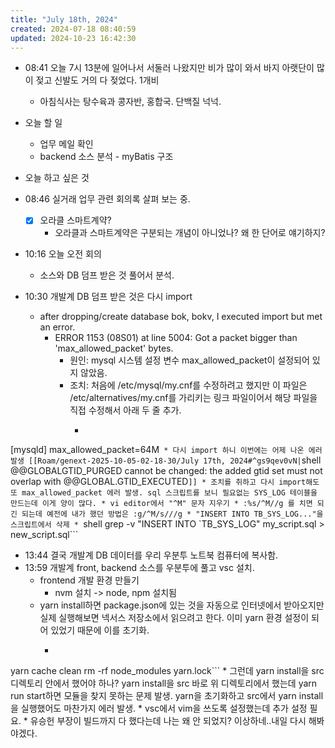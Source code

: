 ```yaml
---
title: "July 18th, 2024"
created: 2024-07-18 08:40:59
updated: 2024-10-23 16:42:30
---
```

  * 08:41 오늘 7시 13분에 일어나서 서둘러 나왔지만 비가 많이 와서 바지 아랫단이 많이 젖고 신발도 거의 다 젖었다. 1개비
    * 아침식사는 탕수육과 콩자반, 홍합국. 단백질 넉넉.
  * 오늘 할 일
    * 업무 메일 확인
    * backend 소스 분석 - myBatis 구조

  * 오늘 하고 싶은 것
  * 08:46 실거래 업무 관련 회의록 살펴 보는 중.
    * [x] 오라클 스마트계약?
      * 오라클과 스마트계약은 구분되는 개념이 아니었나? 왜 한 단어로 얘기하지?
  * 10:16 오늘 오전 회의
    * 소스와 DB 덤프 받은 것 풀어서 분석.
  * 10:30 개발계 DB 덤프 받은 것은 다시 import
    * after dropping/create database bok, bokv, I executed import but met an error.
      * ERROR 1153 (08S01) at line 5004: Got a packet bigger than 'max_allowed_packet' bytes.
        * 원인: mysql 시스템 설정 변수 max_allowed_packet이 설정되어 있지 않았음.
        * 조치: 처음에 /etc/mysql/my.cnf를 수정하려고 했지만 이 파일은 /etc/alternatives/my.cnf를 가리키는 링크 파일이어서 해당 파일을 직접 수정해서 아래 두 줄 추가.
          * ```plain text
[mysqld]
max_allowed_packet=64M```
    * 다시 import 하니 이번에는 어제 나온 에러 발생 [[Roam/genext-2025-10-05-02-18-30/July 17th, 2024#^gs9qev0vN|```shell
@@GLOBALGTID_PURGED cannot be changed: the added gtid set must not overlap with @@GLOBAL.GTID_EXECUTED```]]
    * 조치를 취하고 다시 import해도 또 max_allowed_packet 에러 발생. sql 스크립트를 보니 필요없는 SYS_LOG 테이블을 만드는데 이게 양이 많다.
    * vi editor에서 "^M" 문자 지우기
      * :%s/^M//g 를 치면 되긴 되는데 예전에 내가 했던 방법은 :g/^M/s///g
    * "INSERT INTO TB_SYS_LOG..."을 스크립트에서 삭제
      * ```shell
grep -v "INSERT INTO \`TB_SYS_LOG" my_script.sql > new_script.sql```
  * 13:44 결국 개발계 DB 데이터를 우리 우분투 노트북 컴퓨터에 복사함.
  * 13:59 개발계 front, backend 소스를 우분투에 풀고 vsc 설치.
    * frontend 개발 환경 만들기
      * nvm 설치 -> node, npm 설치됨
    * yarn install하면 package.json에 있는 것을 자동으로 인터넷에서 받아오지만 실제 실행해보면 넥서스 저장소에서 읽으려고 한다. 이미 yarn 환경 설정이 되어 있었기 때문에 이를 초기화.
      * ```shell
yarn cache clean
rm -rf node_modules yarn.lock```
    * 그런데 yarn install을 src 디렉토리 안에서 했어야 하나? yarn install을 src 바로 위 디렉토리에서 했는데 yarn run start하면 모듈을 찾지 못하는 문제 발생. yarn을 초기화하고 src에서 yarn install을 실행했어도 마찬가지 에러 발생.
    * vsc에서 vim을 쓰도록 설정했는데 추가 설정 필요.
    * 유승헌 부장이 빌드까지 다 했다는데 나는 왜 안 되었지? 이상하네..내일 다시 해봐야겠다.